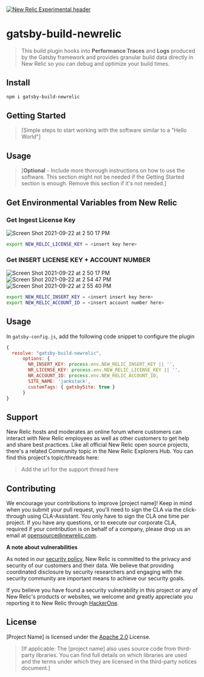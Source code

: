 [![New Relic Experimental header](https://github.com/newrelic/opensource-website/raw/master/src/images/categories/Experimental.png)](https://opensource.newrelic.com/oss-category/#new-relic-experimental)

# gatsby-build-newrelic

> This build plugin hooks into **Performance Traces** and **Logs** produced by the Gatsby framework and provides granular build data directly in New Relic so you can debug and optimize your build times.

## Install
```bash
npm i gatsby-build-newrelic
```

## Getting Started
>[Simple steps to start working with the software similar to a "Hello World"]


## Usage
>[**Optional** - Include more thorough instructions on how to use the software. This section might not be needed if the Getting Started section is enough. Remove this section if it's not needed.]


## Get Environmental Variables from New Relic 
### Get Ingest License Key
![Screen Shot 2021-09-22 at 2 50 17 PM](https://user-images.githubusercontent.com/10321085/134426856-79e962ad-dd46-4ad5-a7f1-e42e5c25524e.png)
```bash
export NEW_RELIC_LICENSE_KEY = <insert key here>
```

### Get INSERT LICENSE KEY + ACCOUNT NUMBER
![Screen Shot 2021-09-22 at 2 50 17 PM](https://user-images.githubusercontent.com/10321085/134427203-c9d452ef-ab16-4e60-af85-39a4e568c867.png)
![Screen Shot 2021-09-22 at 2 54 47 PM](https://user-images.githubusercontent.com/10321085/134427644-0987db49-e4f8-480b-b2cb-42222a5e87fe.png)
![Screen Shot 2021-09-22 at 2 55 40 PM](https://user-images.githubusercontent.com/10321085/134428081-4a391559-11c7-4c85-9921-2508cfdb4eb9.png)

```bash
export NEW_RELIC_INSERT_KEY = <insert insert key here> 
export NEW_RELIC_ACCOUNT_ID = <insert account number here> 
```

## Usage
In `gatsby-config.js`, add the following code snippet to configure the plugin

```javascript
{
  resolve: "gatsby-build-newrelic",
      options: {
        NR_INSERT_KEY: process.env.NEW_RELIC_INSERT_KEY || '',
        NR_LICENSE_KEY: process.env.NEW_RELIC_LICENSE_KEY || '',
        NR_ACCOUNT_ID: process.env.NEW_RELIC_ACCOUNT_ID,
        SITE_NAME: 'jankstack',
        customTags: { gatsbySite: true }
      }
}
```

## Support

New Relic hosts and moderates an online forum where customers can interact with New Relic employees as well as other customers to get help and share best practices. Like all official New Relic open source projects, there's a related Community topic in the New Relic Explorers Hub. You can find this project's topic/threads here:

>Add the url for the support thread here

## Contributing
We encourage your contributions to improve [project name]! Keep in mind when you submit your pull request, you'll need to sign the CLA via the click-through using CLA-Assistant. You only have to sign the CLA one time per project.
If you have any questions, or to execute our corporate CLA, required if your contribution is on behalf of a company,  please drop us an email at opensource@newrelic.com.

**A note about vulnerabilities**

As noted in our [security policy](../../security/policy), New Relic is committed to the privacy and security of our customers and their data. We believe that providing coordinated disclosure by security researchers and engaging with the security community are important means to achieve our security goals.

If you believe you have found a security vulnerability in this project or any of New Relic's products or websites, we welcome and greatly appreciate you reporting it to New Relic through [HackerOne](https://hackerone.com/newrelic).

## License
[Project Name] is licensed under the [Apache 2.0](http://apache.org/licenses/LICENSE-2.0.txt) License.
>[If applicable: The [project name] also uses source code from third-party libraries. You can find full details on which libraries are used and the terms under which they are licensed in the third-party notices document.]
